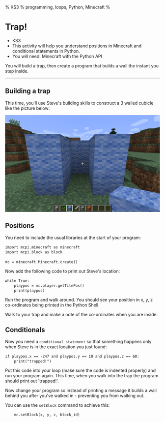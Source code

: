 % KS3
% programming, loops, Python, Minecraft
%

# Trap!

* KS3
* This activity will help you understand positions in Minecraft and conditional
 statements in Python.
* You will need: Minecraft with the Python API

You will build a trap, then create a program that builds a wall the instant you
step inside.

----

## Building a trap

This time, you'll use Steve's building skills to construct a 3 walled cubicle
like the picture below:

![trap](trap.png)

## Positions

You need to include the usual libraries at the start of your program:

~~~ { .python }
import mcpi.minecraft as minecraft
import mcpi.block as block

mc = minecraft.Minecraft.create()
~~~

Now add the following code to print out Steve's location:

~~~ { .python }
while True:
	playpos = mc.player.getTilePos()
    print(playpos)
~~~

Run the program and walk around. You should see your position in x, y, z
co-ordinates being printed in the Python Shell.

Walk to your trap and make a note of the co-ordinates when you are inside.

## Conditionals

Now you need a `conditional statement` so that something happens only when Steve
is in the exact location you just found:

~~~ { .python }
if playpos.x == -247 and playpos.y == 10 and playpos.z == 60:
    print("trapped!")
~~~

Put this code into your loop (make sure the code is indented properly) and run
your program again. This time, when you walk into the trap the program should
print out 'trapped!'.

Now change your program so instead of printing a message it builds a wall behind
you after you've walked in - preventing you from walking out.

You can use the `setBlock` command to achieve this:

~~~ { .python }
    mc.setBlock(x, y, z, block_id)
~~~
